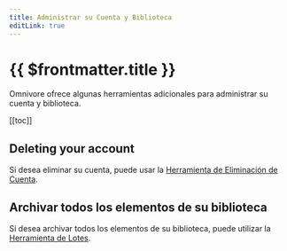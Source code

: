 ```yaml
---
title: Administrar su Cuenta y Biblioteca
editLink: true
---
```


# {{ $frontmatter.title }}

Omnivore ofrece algunas herramientas adicionales para administrar su cuenta y biblioteca.

[[toc]]

## Deleting your account

Si desea eliminar su cuenta, puede usar la [Herramienta de Eliminación de Cuenta](https://omnivore.app/settings/delete-my-account).

## Archivar todos los elementos de su biblioteca

Si desea archivar todos los elementos de su biblioteca, puede utilizar la [Herramienta de Lotes](https://omnivore.app/tools/bulk).
